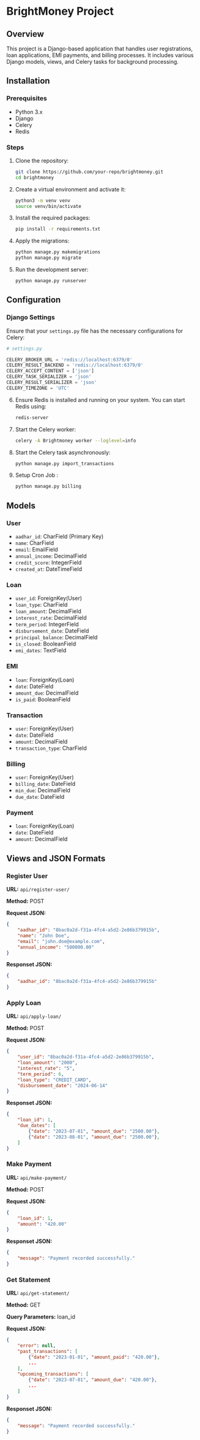 # BrightMoney Project

## Overview
This project is a Django-based application that handles user registrations, loan applications, EMI payments, and billing processes. It includes various Django models, views, and Celery tasks for background processing.

## Installation

### Prerequisites
- Python 3.x
- Django
- Celery
- Redis

### Steps
1. Clone the repository:
    ```bash
    git clone https://github.com/your-repo/brightmoney.git
    cd brightmoney
    ```

2. Create a virtual environment and activate it:
    ```bash
    python3 -m venv venv
    source venv/bin/activate
    ```

3. Install the required packages:
    ```bash
    pip install -r requirements.txt
    ```

4. Apply the migrations:
    ```bash
    python manage.py makemigrations
    python manage.py migrate
    ```

5. Run the development server:
    ```bash
    python manage.py runserver
    ```

## Configuration

### Django Settings

Ensure that your `settings.py` file has the necessary configurations for Celery:

```python
# settings.py

CELERY_BROKER_URL = 'redis://localhost:6379/0'
CELERY_RESULT_BACKEND = 'redis://localhost:6379/0'
CELERY_ACCEPT_CONTENT = ['json']
CELERY_TASK_SERIALIZER = 'json'
CELERY_RESULT_SERIALIZER = 'json'
CELERY_TIMEZONE = 'UTC'
```

6. Ensure Redis is installed and running on your system. You can start Redis using:
    ```bash
    redis-server
    ```

7. Start the Celery worker:
    ```bash
    celery -A Brightmoney worker --loglevel=info
    ```

8. Start the Celery task asynchronously:
    ```bash
    python manage.py import_transactions
    ```

9. Setup Cron Job  :
    ```bash
    python manage.py billing
    ```


## Models

### User
- `aadhar_id`: CharField (Primary Key)
- `name`: CharField
- `email`: EmailField
- `annual_income`: DecimalField
- `credit_score`: IntegerField
- `created_at`: DateTimeField

### Loan
- `user_id`: ForeignKey(User)
- `loan_type`: CharField
- `loan_amount`: DecimalField
- `interest_rate`: DecimalField
- `term_period`: IntegerField
- `disbursement_date`: DateField
- `principal_balance`: DecimalField
- `is_closed`: BooleanField
- `emi_dates`: TextField

### EMI
- `loan`: ForeignKey(Loan)
- `date`: DateField
- `amount_due`: DecimalField
- `is_paid`: BooleanField

### Transaction
- `user`: ForeignKey(User)
- `date`: DateField
- `amount`: DecimalField
- `transaction_type`: CharField

### Billing
- `user`: ForeignKey(User)
- `billing_date`: DateField
- `min_due`: DecimalField
- `due_date`: DateField

### Payment
- `loan`: ForeignKey(Loan)
- `date`: DateField
- `amount`: DecimalField

## Views and JSON Formats

### Register User
**URL:** `api/register-user/`

**Method:** POST

**Request JSON:**
```json
{
    "aadhar_id": "8bac0a2d-f31a-4fc4-a5d2-2e86b379915b",
    "name": "John Doe",
    "email": "john.doe@example.com",
    "annual_income": "500000.00"
}
```

**Responset JSON:**
```json
{
    "aadhar_id": "8bac0a2d-f31a-4fc4-a5d2-2e86b379915b"
}
```

### Apply Loan
**URL:** `api/apply-loan/`

**Method:** POST

**Request JSON:**
```json
{
    "user_id": "8bac0a2d-f31a-4fc4-a5d2-2e86b379915b",
    "loan_amount": "2000",
    "interest_rate": "5",
    "term_period": 6,
    "loan_type": "CREDIT_CARD",
    "disbursement_date": "2024-06-14"
}

```

**Responset JSON:**
```json
{
    "loan_id": 1,
    "due_dates": [
        {"date": "2023-07-01", "amount_due": "2500.00"},
        {"date": "2023-08-01", "amount_due": "2500.00"},
    ]
}
```

### Make Payment
**URL:** `api/make-payment/`

**Method:** POST

**Request JSON:**
```json
{
    "loan_id": 1,
    "amount": "420.00"
}
```

**Responset JSON:**
```json
{
    "message": "Payment recorded successfully."
}
```

### Get Statement
**URL:** `api/get-statement/`

**Method:** GET

**Query Parameters:** loan_id

**Request JSON:**
```json
{
    "error": null,
    "past_transactions": [
        {"date": "2023-01-01", "amount_paid": "420.00"},
        ...
    ],
    "upcoming_transactions": [
        {"date": "2023-07-01", "amount_due": "420.00"},
        ...
    ]
}
```

**Responset JSON:**
```json
{
    "message": "Payment recorded successfully."
}
```
